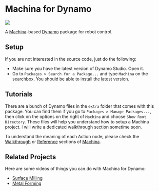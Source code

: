 # Machina for Dynamo

![](https://github.com/garciadelcastillo/Machina-Dynamo/blob/master/assets/banner.png)

A [Machina](https://github.com/garciadelcastillo/Machina)-based [Dynamo](http://dynamobim.org/) package for robot control. 

## Setup
If you are not interested in the source code, just do the following:
- Make sure you have the latest version of Dynamo Studio. Open it. 
- Go to `Packages > Search for a Package...` and type `Machina` on the searchbox. You should be able to install the latest version.

## Tutorials
There are a bunch of Dynamo files in the `extra` folder that comes with this package. You can find them if you go to `Packages > Manage Packages...`, then click on the options on the right of `Machina` and choose `Show Root Directory`. These files will help you understand how to setup a Machina project. I will write a dedicated walkthrough section sometime soon.

To understand the meaning of each Action node, please check the [Walkthrough](https://github.com/garciadelcastillo/Machina/blob/master/docs/Walkthrough.md) or [Reference](https://github.com/garciadelcastillo/Machina/blob/master/docs/Reference.md) sections of [Machina](https://github.com/garciadelcastillo/Machina).  

## Related Projects

Here are some videos of things you can do with Machina for Dynamo:
- [Surface Milling](https://youtu.be/054s9XlslVs)
- [Metal Forming](https://youtu.be/_6Bbm7Scs4w)
